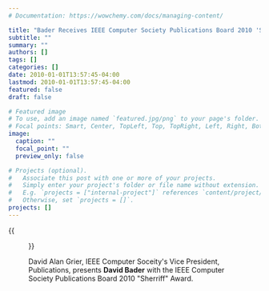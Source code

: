 ```yaml
---
# Documentation: https://wowchemy.com/docs/managing-content/

title: "Bader Receives IEEE Computer Society Publications Board 2010 'Sherriff' Award"
subtitle: ""
summary: ""
authors: []
tags: []
categories: []
date: 2010-01-01T13:57:45-04:00
lastmod: 2010-01-01T13:57:45-04:00
featured: false
draft: false

# Featured image
# To use, add an image named `featured.jpg/png` to your page's folder.
# Focal points: Smart, Center, TopLeft, Top, TopRight, Left, Right, BottomLeft, Bottom, BottomRight.
image:
  caption: ""
  focal_point: ""
  preview_only: false

# Projects (optional).
#   Associate this post with one or more of your projects.
#   Simply enter your project's folder or file name without extension.
#   E.g. `projects = ["internal-project"]` references `content/project/deep-learning/index.md`.
#   Otherwise, set `projects = []`.
projects: []
---
```


{{<figure src="award.jpg">}}

David Alan Grier, IEEE Computer Soceity's Vice President, Publications, presents **David Bader** with the IEEE Computer Society Publications Board 2010 "Sherriff" Award.
